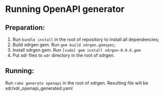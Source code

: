 # Running OpenAPI generator

## Preparation:
1. Run `bundle install` in the root of repository to install all dependencies;
2. Build xdrgen gem. Run `gem build xdrgen.gemspec`;
3. Install xdrgen gem. Run `[sudo] gem install xdrgen-0.0.6.gem`
4. Put xdr files to `xdr` directory in the root of xdrgen.

## Running:
Run `rake generate openapi` in the root of xdrgen. Resulting file will be xdr/xdr_openapi_generated.yaml

